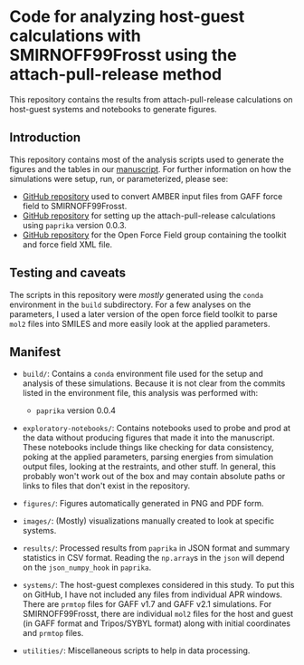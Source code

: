 # Code for analyzing host-guest calculations with SMIRNOFF99Frosst using the attach-pull-release method

This repository contains the results from attach-pull-release calculations on host-guest systems and notebooks to generate figures.

## Introduction
This repository contains most of the analysis scripts used to generate the figures and the tables in our [manuscript](https://slochower.github.io/smirnoff-host-guest-manuscript/). For further information on how the simulations were setup, run, or parameterized, please see:

- [GitHub repository](https://github.com/slochower/smirnoff-host-guest) used to convert AMBER input files from GAFF force field to SMIRNOFF99Frosst.
- [GitHub repository](https://github.com/slochower/smirnoff-host-guest-simulations-data) for setting up the attach-pull-release calculations using `paprika` version 0.0.3.
- [GitHub repository](https://github.com/openforcefield/openforcefield) for the Open Force Field group containing the toolkit and force field XML file.

## Testing and caveats
The scripts in this repository were *mostly* generated using the `conda` environment in the `build` subdirectory. For a few analyses on the parameters, I used a later version of the open force field toolkit to parse `mol2` files into SMILES and more easily look at the applied parameters.

## Manifest
- `build/`: Contains a `conda` environment file used for the setup and analysis of these simulations. Because it is not clear from the commits listed in the environment file, this analysis was performed with:
    - `paprika` version 0.0.4

- `exploratory-notebooks/`: Contains notebooks used to probe and prod at the data without producing figures that made it into the manuscript. These notebooks include things like checking for data consistency, poking at the applied parameters, parsing energies from simulation output files, looking at the restraints, and other stuff. In general, this probably won't work out of the box and may contain absolute paths or links to files that don't exist in the repository.

- `figures/`: Figures automatically generated in PNG and PDF form.
- `images/`: (Mostly) visualizations manually created to look at specific systems.
- `results/`: Processed results from `paprika` in JSON format and summary statistics in CSV format. Reading the `np.array`s in the `json` will depend on the `json_numpy_hook` in `paprika`.
- `systems/`: The host-guest complexes considered in this study. To put this on GitHub, I have not included any files from individual APR windows. There are `prmtop` files for GAFF v1.7 and GAFF v2.1 simulations. For SMIRNOFF99Frosst, there are individual `mol2` files for the host and guest (in GAFF format and Tripos/SYBYL format) along with initial coordinates and `prmtop` files.
- `utilities/`: Miscellaneous scripts to help in data processing.

